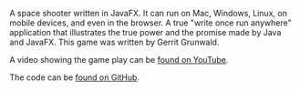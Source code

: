 A space shooter written in JavaFX. It can run on Mac, Windows, Linux, on mobile devices, and even in 
the browser. A true "write once run anywhere" application that illustrates the true power and the
promise made by Java and JavaFX. This game was written by Gerrit Grunwald.

A video showing the game play can be [found on YouTube](https://www.youtube.com/watch?v=Kc0lv3R5VG0).

The code can be [found on GitHub](https://github.com/HanSolo/SpaceFX).